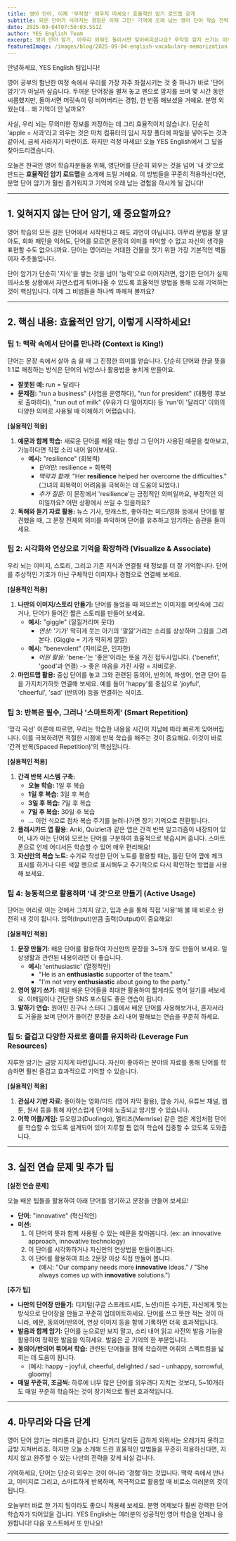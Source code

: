 ```yaml
---
title: 영어 단어, 이제 '무작정' 외우지 마세요! 효율적인 암기 로드맵 공개
subtitle: 외운 단어가 사라지는 경험은 이제 그만! 기억에 오래 남는 영어 단어 학습 전략
date: 2025-09-04T07:50:03.551Z
author: YES English Team
excerpt: 영어 단어 암기, 아무리 외워도 돌아서면 잊어버리셨나요? 무작정 깜지 쓰기는 이제 그만! 효율적인 영어 단어 암기법으로 단어 학습의 지도를 바꿔보세요. 문맥 활용부터 스마트 반복까지, 기억에 오래 남는 비법들을 알려드립니다.
featuredImage: /images/blog/2025-09-04-english-vocabulary-memorization.jpg
---
```


안녕하세요, YES English 팀입니다!

영어 공부의 험난한 여정 속에서 우리를 가장 자주 좌절시키는 것 중 하나가 바로 '단어 암기'가 아닐까 싶습니다. 두꺼운 단어장을 펼쳐 놓고 펜으로 깜지를 쓰며 몇 시간 동안 씨름했지만, 돌아서면 머릿속이 텅 비어버리는 경험, 한 번쯤 해보셨을 거예요. 분명 외웠는데... 왜 기억이 안 날까요?

사실, 우리 뇌는 무의미한 정보를 저장하는 데 그리 효율적이지 않습니다. 단순히 'apple = 사과'라고 외우는 것은 마치 컴퓨터의 임시 저장 폴더에 파일을 넣어두는 것과 같아서, 금세 사라지기 마련이죠. 하지만 걱정 마세요! 오늘 YES English에서 그 답을 찾아드리겠습니다.

오늘은 한국인 영어 학습자분들을 위해, 영단어를 단순히 외우는 것을 넘어 '내 것'으로 만드는 **효율적인 암기 로드맵**을 소개해 드릴 거예요. 이 방법들을 꾸준히 적용하신다면, 분명 단어 암기가 훨씬 즐거워지고 기억에 오래 남는 경험을 하시게 될 겁니다!

---

## 1. 잊혀지지 않는 단어 암기, 왜 중요할까요?

영어 학습의 모든 길은 단어에서 시작된다고 해도 과언이 아닙니다. 아무리 문법을 잘 알아도, 회화 패턴을 익혀도, 단어를 모르면 문장의 의미를 파악할 수 없고 자신의 생각을 표현할 수도 없으니까요. 단어는 영어라는 거대한 건물을 짓기 위한 가장 기본적인 벽돌이자 주춧돌입니다.

단어 암기가 단순히 '지식'을 쌓는 것을 넘어 '능력'으로 이어지려면, 암기한 단어가 실제 의사소통 상황에서 자연스럽게 튀어나올 수 있도록 효율적인 방법을 통해 오래 기억하는 것이 핵심입니다. 이제 그 비법들을 하나씩 파헤쳐 볼까요?

---

## 2. 핵심 내용: 효율적인 암기, 이렇게 시작하세요!

### 팁 1: 맥락 속에서 단어를 만나라 (Context is King!)

단어는 문장 속에서 살아 숨 쉴 때 그 진정한 의미를 얻습니다. 단순히 단어와 한글 뜻을 1:1로 매칭하는 방식은 단어의 뉘앙스나 활용법을 놓치게 만들어요.

*   **잘못된 예:** run = 달리다
*   **문제점:** "run a business" (사업을 운영하다), "run for president" (대통령 후보로 출마하다), "run out of milk" (우유가 다 떨어지다) 등 'run'이 '달리다' 이외의 다양한 의미로 사용될 때 이해하기 어렵습니다.

**[실용적인 적용]**
1.  **예문과 함께 학습:** 새로운 단어를 배울 때는 항상 그 단어가 사용된 예문을 찾아보고, 가능하다면 직접 소리 내어 읽어보세요.
    *   **예시:** "resilience" (회복력)
        *   *단어만:* resilience = 회복력
        *   *맥락과 함께:* "Her **resilience** helped her overcome the difficulties." (그녀의 회복력이 어려움을 극복하는 데 도움이 되었다.)
        *   *추가 질문:* 이 문장에서 'resilience'는 긍정적인 의미일까요, 부정적인 의미일까요? 어떤 상황에서 쓰일 수 있을까요?
2.  **독해와 듣기 자료 활용:** 뉴스 기사, 팟캐스트, 좋아하는 미드/영화 등에서 단어를 발견했을 때, 그 문장 전체의 의미를 파악하며 단어를 유추하고 암기하는 습관을 들이세요.

### 팁 2: 시각화와 연상으로 기억을 확장하라 (Visualize & Associate)

우리 뇌는 이미지, 스토리, 그리고 기존 지식과 연결될 때 정보를 더 잘 기억합니다. 단어를 추상적인 기호가 아닌 구체적인 이미지나 경험으로 연결해 보세요.

**[실용적인 적용]**
1.  **나만의 이미지/스토리 만들기:** 단어를 들었을 때 떠오르는 이미지를 머릿속에 그리거나, 단어가 들어간 짧은 스토리를 만들어 보세요.
    *   **예시:** "giggle" (낄낄거리며 웃다)
        *   *연상:* '기가' 막히게 웃는 아기의 '깔깔'거리는 소리를 상상하며 그림을 그려본다. (Giggle = 기가 막히게 깔깔)
    *   **예시:** "benevolent" (자비로운, 인자한)
        *   *어원 활용:* 'bene-'는 '좋은'이라는 뜻을 가진 접두사입니다. ('benefit', 'good'과 연결) -> 좋은 마음을 가진 사람 = 자비로운.
2.  **마인드맵 활용:** 중심 단어를 놓고 그와 관련된 동의어, 반의어, 파생어, 연관 단어 등을 가지치기하듯 연결해 보세요. 예를 들어 'happy'를 중심으로 'joyful', 'cheerful', 'sad' (반의어) 등을 연결하는 식이죠.

### 팁 3: 반복은 필수, 그러나 '스마트하게' (Smart Repetition)

'망각 곡선' 이론에 따르면, 우리는 학습한 내용을 시간이 지남에 따라 빠르게 잊어버립니다. 이를 극복하려면 적절한 시점에 반복 학습을 해주는 것이 중요해요. 이것이 바로 '간격 반복(Spaced Repetition)'의 핵심입니다.

**[실용적인 적용]**
1.  **간격 반복 시스템 구축:**
    *   **오늘 학습:** 1일 후 복습
    *   **1일 후 복습:** 3일 후 복습
    *   **3일 후 복습:** 7일 후 복습
    *   **7일 후 복습:** 30일 후 복습
    *   ... 이런 식으로 점차 복습 주기를 늘려나가면 장기 기억으로 전환됩니다.
2.  **플래시카드 앱 활용:** Anki, Quizlet과 같은 앱은 간격 반복 알고리즘이 내장되어 있어, 내가 아는 단어와 모르는 단어를 구분하여 효율적으로 복습시켜 줍니다. 스마트폰으로 언제 어디서든 학습할 수 있어 매우 편리해요!
3.  **자신만의 복습 노트:** 수기로 작성한 단어 노트를 활용할 때는, 틀린 단어 옆에 체크 표시를 하거나 다른 색깔 펜으로 표시해두고 주기적으로 다시 확인하는 방법을 사용해 보세요.

### 팁 4: 능동적으로 활용하며 '내 것'으로 만들기 (Active Usage)

단어는 머리로 아는 것에서 그치지 않고, 입과 손을 통해 직접 '사용'해 볼 때 비로소 완전히 내 것이 됩니다. 입력(Input)만큼 출력(Output)이 중요해요!

**[실용적인 적용]**
1.  **문장 만들기:** 배운 단어를 활용하여 자신만의 문장을 3~5개 정도 만들어 보세요. 일상생활과 관련된 내용이라면 더 좋습니다.
    *   **예시:** 'enthusiastic' (열정적인)
        *   "He is an **enthusiastic** supporter of the team."
        *   "I'm not very **enthusiastic** about going to the party."
2.  **영어 일기 쓰기:** 매일 배운 단어들을 최대한 활용하여 짧게라도 영어 일기를 써보세요. 이메일이나 간단한 SNS 포스팅도 좋은 연습이 됩니다.
3.  **말하기 연습:** 원어민 친구나 스터디 그룹에서 배운 단어를 사용해보거나, 혼자서라도 거울을 보며 단어가 들어간 문장을 소리 내어 말해보는 연습을 꾸준히 하세요.

### 팁 5: 즐겁고 다양한 자료로 흥미를 유지하라 (Leverage Fun Resources)

지루한 암기는 금방 지치게 마련입니다. 자신이 좋아하는 분야의 자료를 통해 단어를 학습하면 훨씬 즐겁고 효과적으로 기억할 수 있습니다.

**[실용적인 적용]**
1.  **관심사 기반 자료:** 좋아하는 영화/미드 (영어 자막 활용), 팝송 가사, 유튜브 채널, 웹툰, 원서 등을 통해 자연스럽게 단어에 노출되고 암기할 수 있습니다.
2.  **어학 어플/게임:** 듀오링고(Duolingo), 멜리즈(Memrise) 같은 앱은 게임처럼 단어를 학습할 수 있도록 설계되어 있어 지루할 틈 없이 학습에 집중할 수 있도록 도와줍니다.

---

## 3. 실전 연습 문제 및 추가 팁

**[실전 연습 문제]**

오늘 배운 팁들을 활용하여 아래 단어를 암기하고 문장을 만들어 보세요!

*   **단어:** "innovative" (혁신적인)
*   **미션:**
    1.  이 단어의 뜻과 함께 사용될 수 있는 예문을 찾아봅니다. (ex: an innovative approach, innovative technology)
    2.  이 단어를 시각화하거나 자신만의 연상법을 만들어봅니다.
    3.  이 단어를 활용하여 최소 2문장 이상 직접 만들어 봅니다.
        *   (예시: "Our company needs more **innovative** ideas." / "She always comes up with **innovative** solutions.")

**[추가 팁]**

*   **나만의 단어장 만들기:** 디지털(구글 스프레드시트, 노션)이든 수기든, 자신에게 맞는 방식으로 단어장을 만들고 꾸준히 업데이트하세요. 단어를 쓰고 뜻만 적는 것이 아니라, 예문, 동의어/반의어, 연상 이미지 등을 함께 기록하면 더욱 효과적입니다.
*   **발음과 함께 암기:** 단어를 눈으로만 보지 말고, 소리 내어 읽고 사전의 발음 기능을 활용하여 정확한 발음을 익히세요. 발음은 곧 기억의 한 부분입니다.
*   **동의어/반의어 묶어서 학습:** 관련된 단어들을 함께 학습하면 어휘의 스펙트럼을 넓히는 데 도움이 됩니다.
    *   (예시: happy - joyful, cheerful, delighted / sad - unhappy, sorrowful, gloomy)
*   **매일 꾸준히, 조금씩:** 하루에 너무 많은 단어를 외우려다 지치는 것보다, 5~10개라도 매일 꾸준히 학습하는 것이 장기적으로 훨씬 효과적입니다.

---

## 4. 마무리와 다음 단계

영어 단어 암기는 마라톤과 같습니다. 단거리 달리듯 급하게 외워서는 오래가지 못하고 금방 지쳐버리죠. 하지만 오늘 소개해 드린 효율적인 방법들을 꾸준히 적용하신다면, 지치지 않고 완주할 수 있는 나만의 전략을 갖게 되실 겁니다.

기억하세요, 단어는 단순히 외우는 것이 아니라 '경험'하는 것입니다. 맥락 속에서 만나고, 이미지로 그리고, 스마트하게 반복하며, 적극적으로 활용할 때 비로소 여러분의 것이 됩니다.

오늘부터 바로 한 가지 팁이라도 좋으니 적용해 보세요. 분명 어제보다 훨씬 강력한 단어 학습자가 되어있을 겁니다. YES English는 여러분의 성공적인 영어 학습을 언제나 응원합니다! 다음 포스트에서 또 만나요!

---